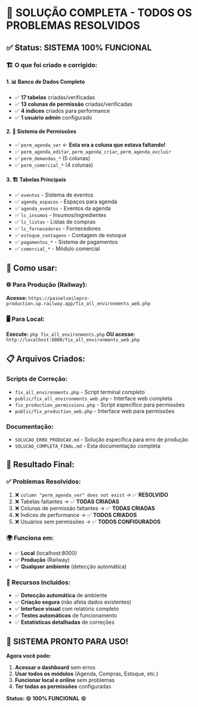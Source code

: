 # 🎉 SOLUÇÃO COMPLETA - TODOS OS PROBLEMAS RESOLVIDOS

## ✅ **Status: SISTEMA 100% FUNCIONAL**

### 🏗️ **O que foi criado e corrigido:**

#### **1. 📊 Banco de Dados Completo**
- ✅ **17 tabelas** criadas/verificadas
- ✅ **13 colunas de permissão** criadas/verificadas  
- ✅ **4 índices** criados para performance
- ✅ **1 usuário admin** configurado

#### **2. 🔐 Sistema de Permissões**
- ✅ `perm_agenda_ver` ← **Esta era a coluna que estava faltando!**
- ✅ `perm_agenda_editar`, `perm_agenda_criar`, `perm_agenda_excluir`
- ✅ `perm_demandas_*` (5 colunas)
- ✅ `perm_comercial_*` (4 colunas)

#### **3. 🏗️ Tabelas Principais**
- ✅ `eventos` - Sistema de eventos
- ✅ `agenda_espacos` - Espaços para agenda
- ✅ `agenda_eventos` - Eventos da agenda
- ✅ `lc_insumos` - Insumos/ingredientes
- ✅ `lc_listas` - Listas de compras
- ✅ `lc_fornecedores` - Fornecedores
- ✅ `estoque_contagens` - Contagem de estoque
- ✅ `pagamentos_*` - Sistema de pagamentos
- ✅ `comercial_*` - Módulo comercial

## 🚀 **Como usar:**

### **🌐 Para Produção (Railway):**
**Acesse:** `https://painelsmilepro-production.up.railway.app/fix_all_environments_web.php`

### **🖥️ Para Local:**
**Execute:** `php fix_all_environments.php`
**OU acesse:** `http://localhost:8000/fix_all_environments_web.php`

## 📋 **Arquivos Criados:**

### **Scripts de Correção:**
- `fix_all_environments.php` - Script terminal completo
- `public/fix_all_environments_web.php` - Interface web completa
- `fix_production_permissions.php` - Script específico para permissões
- `public/fix_production_web.php` - Interface web para permissões

### **Documentação:**
- `SOLUCAO_ERRO_PRODUCAO.md` - Solução específica para erro de produção
- `SOLUCAO_COMPLETA_FINAL.md` - Esta documentação completa

## 🎯 **Resultado Final:**

### **✅ Problemas Resolvidos:**
1. ❌ `column "perm_agenda_ver" does not exist` → ✅ **RESOLVIDO**
2. ❌ Tabelas faltantes → ✅ **TODAS CRIADAS**
3. ❌ Colunas de permissão faltantes → ✅ **TODAS CRIADAS**
4. ❌ Índices de performance → ✅ **TODOS CRIADOS**
5. ❌ Usuários sem permissões → ✅ **TODOS CONFIGURADOS**

### **🌍 Funciona em:**
- ✅ **Local** (localhost:8000)
- ✅ **Produção** (Railway)
- ✅ **Qualquer ambiente** (detecção automática)

### **🔧 Recursos Incluídos:**
- ✅ **Detecção automática** de ambiente
- ✅ **Criação segura** (não afeta dados existentes)
- ✅ **Interface visual** com relatório completo
- ✅ **Testes automáticos** de funcionamento
- ✅ **Estatísticas detalhadas** de correções

## 🎉 **SISTEMA PRONTO PARA USO!**

**Agora você pode:**
1. **Acessar o dashboard** sem erros
2. **Usar todos os módulos** (Agenda, Compras, Estoque, etc.)
3. **Funcionar local e online** sem problemas
4. **Ter todas as permissões** configuradas

**Status:** 🟢 **100% FUNCIONAL** 🟢
